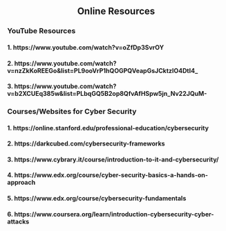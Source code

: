 <h2 align="center">Online Resources</h2>
<h3>YouTube Resources </h3>
<h4>1.  https://www.youtube.com/watch?v=oZfDp3SvrOY</h4>
<h4>2.  https://www.youtube.com/watch?v=nzZkKoREEGo&list=PL9ooVrP1hQOGPQVeapGsJCktzIO4DtI4_</h4>
<h4>3.  https://www.youtube.com/watch?v=b2XCUEq385w&list=PLbqGQ5B2op8QfvAfHSpw5jn_Nv22JQuM-</h4>
<h3>Courses/Websites for Cyber Security </h3>
<h4>1. https://online.stanford.edu/professional-education/cybersecurity</h4>
<h4>2. https://darkcubed.com/cybersecurity-frameworks</h4>
<h4>3. https://www.cybrary.it/course/introduction-to-it-and-cybersecurity/</h4>
<h4>4. https://www.edx.org/course/cyber-security-basics-a-hands-on-approach</h4>
<h4>5. https://www.edx.org/course/cybersecurity-fundamentals</h4>
<h4>6. https://www.coursera.org/learn/introduction-cybersecurity-cyber-attacks</h4>
